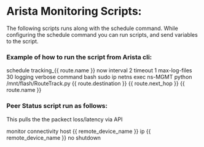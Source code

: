 # Arista Monitoring Scripts:

The following scripts runs along with the schedule command.
While configuring the schedule command you can run scripts, and send variables to the script.

### Example of how to run the script from Arista cli:

schedule tracking_{{ route.name }} now interval 2 timeout 1 max-log-files 30 logging verbose command bash sudo ip netns exec ns-MGMT python /mnt/flash/RouteTrack.py {{ route.destination }} {{ route.next_hop }} {{ route.name }}

### Peer Status script run as follows:
This pulls the the packect loss/latency via API

monitor connectivity
host {{ remote_device_name }}
ip {{ remote_device_name }}
no shutdown
